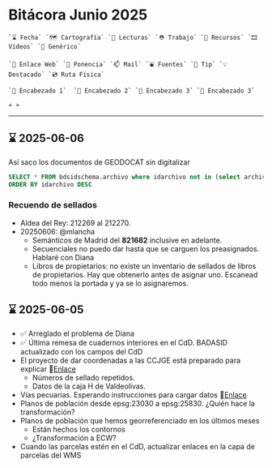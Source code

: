 # Bitácora Junio 2025

```
`⌛️ Fecha` `🗺️ Cartografía` `👀 Lecturas` `⛑️ Trabajo` `🧰 Recursos` `🎞️ Vídeos` `🍊 Genérico` 

`🔗 Enlace Web` `🎤 Ponencia` `📫 Mail` `⛲️ Fuentes` `💊 Tip` `💡 Destacado` `💿 Ruta Física` 

`🍉 Encabezado 1`  `🥝 Encabezado 2` `🥕 Encabezado 3` `🍋 Encabezado 3`

« »
```
---

## ⌛️ 2025-06-06

Así saco los documentos de GEODOCAT sin digitalizar

```sql
SELECT * FROM bdsidschema.archivo where idarchivo not in (select archivo_id from bdsidschema.archivo2territorios)
ORDER BY idarchivo DESC
```

### Recuendo de sellados

* Aldea del Rey: 212269 al 212270.
* 20250606: @mlancha
  * Semánticos de Madrid del **821682** inclusive en adelante.
  * Secuenciales no puedo dar hasta que se carguen los preasignados. Hablaré con Diana
  * Libros de propietarios: no existe un inventario de sellados de libros de propietarios. Hay que obtenerlo antes de asignar uno. Escanead todo menos la portada y ya se lo asignaremos.


## ⌛️ 2025-06-05

* ✅ Arreglado el problema de Diana 
* ✅ Última remesa de cuadernos interiores en el CdD. BADASID actualizado con los campos del CdD
* El proyecto de dar coordenadas a las CCJGE está preparado para explicar 🔗[Enlace](http://sapignmad200.ign.fomento.es/siddoc/archivo/tasks/nuevas/georef-parce-urban)
  * Números de sellado repetidos.
  * Datos de la caja H de Valdeolivas.
* Vías pecuarias. Esperando instrucciones para cargar datos 🔗[Enlace](http://sapignmad200.ign.fomento.es/siddoc/archivo/archivo/tasks/nuevas/vias-pecuarias-2025#-2025-05-30)
* Planos de población desde epsg:23030 a epsg:25830. ¿Quién hace la transformación?
* Planos de población que hemos georreferenciado en los últimos meses
  * Están hechos los contornos
  * ¿Transformación a ECW?
* Cuando las parcelas estén en el CdD, actualizar enlaces en la capa de parcelas del WMS



